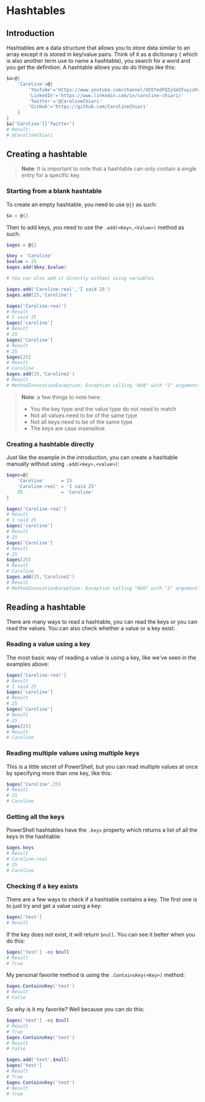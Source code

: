 # Hashtables

## Introduction

Hashtables are a data structure that allows you to store data similar to an array except it is stored in key/value pairs. Think of it as a dictionary ( which is also another term use to name a hashtable), you search for a word and you get the definition. A hashtable allows you do do things like this:

``` PowerShell
$a=@{
    'Caroline'=@{
        'YouTube'='https://www.youtube.com/channel/UCEYedFQIySmIFuyiaFwJuDw'
        'LinkedIn'='https://www.linkedin.com/in/caroline-chiari/'
        'Twitter'='@CarolineChiari'
        'GitHub'='https://github.com/CarolineChiari'
    }
}
$a['Caroline']['Twitter']
# Result:
# @CarolineChiari
```

## Creating a hashtable

> **Note**: It is important to note that a hashtable can only contain a single entry for a specific key.

### Starting from a blank hashtable

To create an empty hashtable, you need to use `@{}` as such:

``` PowerShell
$a = @{}
```

Then to add keys, you need to use the `.add(<Key>,<Value>)` method as such:

``` PowerShell
$ages = @{}

$key = 'Caroline'
$value = 25
$ages.add($key,$value)

# You can also add it directly without using variables

$ages.add('Caroline-real','I said 25')
$ages.add(25,'Caroline')

$ages['Caroline-real']
# Result
# I said 25
$ages['caroline']
# Result
# 25
$ages['Caroline']
# Result
# 25
$ages[25]
# Result
# Caroline
$ages.add(25,'Caroline2')
# Result
# MethodInvocationException: Exception calling "Add" with "2" argument(s): "Item has already been added. Key in dictionary: '25'  Key being added: '25'"
```

> **Note**: a few things to note here:
>
> - You the key type and the value type do not need to match
> - Not all values need to be of the same type
> - Not all keys need to be of the same type
> - The keys are case insensitive

### Creating a hashtable directly

Just like the example in the introduction, you can create a hashtable manually without using `.add(<key>,<value>)`:

``` PowerShell
$ages=@{
    'Caroline'      = 25
    'Caroline-real' = 'I said 25'
    25              = 'Caroline'
}

$ages['Caroline-real']
# Result
# I said 25
$ages['caroline']
# Result
# 25
$ages['Caroline']
# Result
# 25
$ages[25]
# Result
# Caroline
$ages.add(25,'Caroline2')
# Result
# MethodInvocationException: Exception calling "Add" with "2" argument(s): "Item has already been added. Key in dictionary: '25'  Key being added: '25'"
```

## Reading a hashtable

There are many ways to read a hashtable, you can read the keys or you can read the values. You can also check whether a value or a key exist.

### Reading a value using a key

The most basic way of reading a value is using a key, like we've seen in the examples above:

``` PowerShell
$ages['Caroline-real']
# Result
# I said 25
$ages['caroline']
# Result
# 25
$ages['Caroline']
# Result
# 25
$ages[25]
# Result
# Caroline
```

### Reading multiple values using multiple keys

This is a little secret of PowerShell, but you can read multiple values at once by specifying more than one key, like this:

``` PowerShell
$ages['Caroline',25]
# Result
# 25
# Caroline
```

### Getting all the keys

PowerShell hashtables have the `.keys` property which returns a list of all the keys in the hashtable:

``` PowerShell
$ages.keys
# Result
# Caroline-real
# 25
# Caroline
```

### Checking if a key exists

There are a few ways to check if a hashtable contains a key. The first one is to just try and get a value using a key:

``` PowerShell
$ages['test']
# Result
```

If the key does not exist, it will return `$null`. You can see it better when you do this:

``` PowerShell
$ages['test'] -eq $null
# Result
# True
```

My personal favorite method is using the `.ContainsKey(<Key>)` method:

``` PowerShell
$ages.ContainsKey('test')
# Result
# False
```

 So why is it my favorite? Well because you can do this:

``` PowerShell
$ages['test'] -eq $null
# Result
# True
$ages.ContainsKey('test')
# Result
# False

$ages.add('test',$null)
$ages['test']
# Result
# True
$ages.ContainsKey('test')
# Result
# True
```
